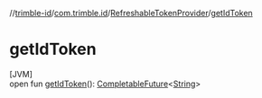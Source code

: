 //[trimble-id](../../../index.md)/[com.trimble.id](../index.md)/[RefreshableTokenProvider](index.md)/[getIdToken](get-id-token.md)

# getIdToken

[JVM]\
open fun [getIdToken](get-id-token.md)(): [CompletableFuture](https://docs.oracle.com/javase/8/docs/api/java/util/concurrent/CompletableFuture.html)&lt;[String](https://docs.oracle.com/javase/8/docs/api/java/lang/String.html)&gt;

